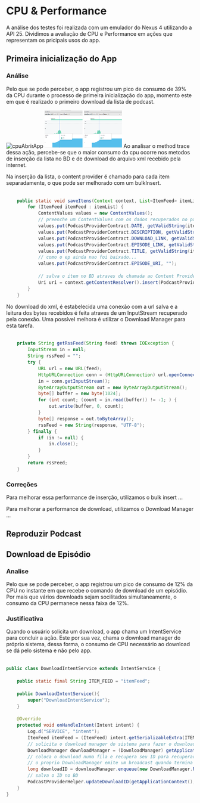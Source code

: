 # CPU & Performance

A análise dos testes foi realizada com um emulador do Nexus 4 utilizando a API 25. Dividimos a avaliação de CPU e Performance em ações que representam os pricipais usos do app.

## Primeira inicialização do App

### Análise

Pelo que se pode perceber, o app registrou um pico de consumo de 39% da CPU durante o processo de primeira inicialização do app, momento este em que é realizado o primeiro download da lista de podcast.

<img src="D:/10p/android/exercicio-podcast/Podcast/projectFilesMD/Imgs/cpuAbrirApp.png" alt="cpuAbrirApp" width="102" height="102">
<img src="Podcast/projectFilesMD/Imgs/cpuAbrirApp.png" alt="cpuAbrirApp2" width="102" height="102">
<img src="Podcast/projectFilesMD/Imgs/cpuAbrirApp.png" alt="cpuAbrirApp2" width="102" height="102">
Ao analisar o method trace dessa ação, percebe-se que o maior consumo da cpu ocorre nos metodos de inserção da lista no BD e de download do arquivo xml recebido pela internet.

[    imagem  mTraceAbrirAppInsert    ]:<> 

[    imagem  mTraceAbrirAppRead    ]:<> 

Na inserção da lista, o content provider é chamado para cada item separadamente, o que pode ser melhorado com um bulkInsert.

```java

    public static void saveItens(Context context, List<ItemFeed> itemList){
        for (ItemFeed itemFeed : itemList) {
            ContentValues values = new ContentValues();
            // preenche um ContentValues com os dados recuperados no parser
            values.put(PodcastProviderContract.DATE, getValidString(itemFeed.getPubDate()));
            values.put(PodcastProviderContract.DESCRIPTION, getValidString(itemFeed.getDescription()));
            values.put(PodcastProviderContract.DOWNLOAD_LINK, getValidString(itemFeed.getDownloadLink()));
            values.put(PodcastProviderContract.EPISODE_LINK, getValidString(itemFeed.getLink()));
            values.put(PodcastProviderContract.TITLE, getValidString(itemFeed.getTitle()));
            // como o ep ainda nao foi baixado...
            values.put(PodcastProviderContract.EPISODE_URI, "");

            // salva o item no BD atraves de chamada ao Content Provider
            Uri uri = context.getContentResolver().insert(PodcastProviderContract.EPISODE_LIST_URI, values);
        }
    }


```


No download do xml, é estabelecida uma conexão com a url salva e a leitura dos bytes recebidos é feita atraves de um InputStream recuperado pela conexão. Uma possível melhora é utilizar o Download Manager para esta tarefa.

```java

    private String getRssFeed(String feed) throws IOException {
        InputStream in = null;
        String rssFeed = "";
        try {
            URL url = new URL(feed);
            HttpURLConnection conn = (HttpURLConnection) url.openConnection();
            in = conn.getInputStream();
            ByteArrayOutputStream out = new ByteArrayOutputStream();
            byte[] buffer = new byte[1024];
            for (int count; (count = in.read(buffer)) != -1; ) {
                out.write(buffer, 0, count);
            }
            byte[] response = out.toByteArray();
            rssFeed = new String(response, "UTF-8");
        } finally {
            if (in != null) {
                in.close();
            }
        }
        return rssFeed;
    }

```


### Correções

Para melhorar essa performance de inserção, utilizamos o bulk insert ...

[    imagem  mTraceAbrirAppInsertCorrigido    ]:<> 


Para melhorar a performance de download, utilizamos o Download Manager ...

[    imagem  mTraceAbrirAppReadCorrigido    ]:<> 

## Reproduzir Podcast

[//]:<> (TODO)

## Download de Episódio

### Analise

Pelo que se pode perceber, o app registrou um pico de consumo de 12% da CPU no instante em que recebe o comando de download de um episódio. Por mais que vários downloads sejam socilitados simultaneamente, o consumo da CPU permanece nessa faixa de 12%.

[//]:<> (add img profile cpu)

### Justificativa

Quando o usuário solicita um download, o app chama um IntentService para concluir a ação. Este por sua vez, chama o download manager do próprio sistema, dessa forma, o consumo de CPU necessário ao download se dá pelo sistema e não pelo app. 

```java

public class DownloadIntentService extends IntentService {

    public static final String ITEM_FEED = "itemFeed";

    public DownloadIntentService(){
        super("DownloadIntentService");
    }

    @Override
    protected void onHandleIntent(Intent intent) {
        Log.d("SERVICE", "intent");
        ItemFeed itemFeed = (ItemFeed) intent.getSerializableExtra(ITEM_FEED);
        // solicita o download manager do sistema para fazer o download do podcast
        DownloadManager downloadManager = (DownloadManager) getApplicationContext().getSystemService(Context.DOWNLOAD_SERVICE);
        // coloca o download numa fila e recupera seu ID para recuperar o arquivo posteriormente
        // o proprio DownloadManager emite um broadcast quando termina o download
        long downloadID = downloadManager.enqueue(new DownloadManager.Request(Uri.parse(itemFeed.getDownloadLink())));
        // salva o ID no BD
        PodcastProviderHelper.updateDownloadID(getApplicationContext(), itemFeed.getId(), downloadID);
    }
}

```
